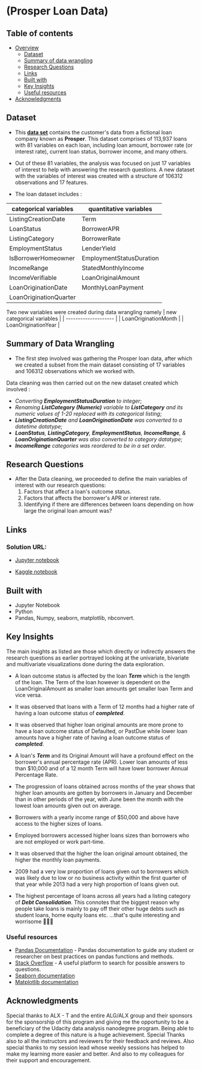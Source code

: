 # (Prosper Loan Data)

## Table of contents

- [Overview](#overview)
  - [Dataset](#dataset)
  - [Summary of data wrangling](#summary-of-data-wrangling)
  - [Research Questions](#research-questions)
  - [Links](#links)
  - [Built with](#built-with)
  - [Key Insights](#key-insights)
  - [Useful resources](#useful-resources)
- [Acknowledgments](#acknowledgments)

## Dataset

- This **[data set](https://s3.amazonaws.com/udacity-hosted-downloads/ud651/prosperLoanData.csv)** contains the customer's data from a fictional loan company known as **Prosper**. This dataset comprises of 113,937 loans with 81 variables on each loan, including loan amount, borrower rate (or interest rate), current loan status, borrower income, and many others.

- Out of these 81 variables, the analysis was focused on just 17 variables of interest to help with answering the research questions. A new dataset with the variables of interest was created with a structure of 106312 observations and 17 features. 

- The loan dataset includes :

| categorical variables | quantitative variables |
| --------------------- | ---------------------- |
| ListingCreationDate | Term |
| LoanStatus | BorrowerAPR |
| ListingCategory | BorrowerRate 
| EmploymentStatus | LenderYield |
| IsBorrowerHomeowner | EmploymentStatusDuration |
| IncomeRange | StatedMonthlyIncome |
| IncomeVerifiable | LoanOriginalAmount |
| LoanOriginationDate | MonthlyLoanPayment |
| LoanOriginationQuarter |

 Two new variables were created during data wrangling namely 
 | new categorical variables |
 | -------------------- |
 | LoanOriginationMonth |
 | LoanOriginationYear |


## Summary of Data Wrangling

- The first step involved was gathering the Prosper loan data, after which we created a subset from the main dataset consisting of 17 variables and 106312 observations which we worked with. 

Data cleaning was then carried out on the new dataset created which involved : 
- _Converting ***EmploymentStatusDuration*** to integer_; 
- _Renaming ***ListCategory (Numeric)*** variable to ***ListCategory*** and its numeric values of 1-20 replaced with its categorical listing_;
- _***ListingCreationDate*** and ***LoanOriginationDate*** was converted to a datetime datatype_; 
- _***LoanStatus***, ***ListingCategory***, ***EmploymentStatus***, ***IncomeRange***, & ***LoanOriginationQuarter*** was also converted to category datatype_;
- _***IncomeRange*** categories was reordered to be in a set order_.

## Research Questions

- After the Data cleaning, we proceeded to define the main variables of interest with our research questions:
  1. Factors that affect a loan's outcome status.
  2. Factors that affects the borrower's APR or interest rate.
  3. Identifying if there are differences between loans depending on how large the original loan amount was?

## Links

### Solution URL: 

- [Jupyter notebook](./Part_I_exploration_loan.ipynb)

- [Kaggle notebook](https://www.kaggle.com/code/henryokam/prosper-loan-exploratory-data-visualization/notebook)

## Built with

- Jupyter Notebook
- Python
- Pandas, Numpy, seaborn, matplotlib, nbconvert.

## Key Insights

The main insights as listed are those which directly or indirectly answers the research questions as earlier portrayed looking at the univariate, bivariate and multivariate visualizations done during the data exploration. 

- A loan outcome status is affected by the loan ***Term*** which is the length of the loan. The Term of the loan however is dependent on the LoanOriginalAmount as smaller loan amounts get smaller loan Term and vice versa. 

- It was observed that loans with a  Term of 12 months had a higher rate of having a loan outcome status of ***completed***. 

- It was observed that higher loan original amounts are more prone to have a loan outcome status of Defaulted, or PastDue while lower loan amounts have a higher rate of having a loan outcome status of ***completed***.

- A loan's ***Term*** and its Original Amount will have a profound effect on the borrower's annual percentage rate (APR). Lower loan amounts of less than $10,000 and of a 12 month Term will have lower borrower Annual Percentage Rate.

- The progression of loans obtained across months of the year shows that higher loan amounts are gotten by borrowers in January and December than in other periods of the year, with June been the month with the lowest loan amounts given out on average.

- Borrowers with a yearly income range of $50,000 and above have access to the higher sizes of loans.
 
- Employed borrowers accessed higher loans sizes than borrowers who are not employed or work part-time.

- It was observed that the higher the loan original amount obtained, the higher the monthly loan payments.

- 2009 had a very low proportion of loans given out to borrowers which was likely due to low or no business activity within the first quarter of that year while 2013 had a very high proportion of loans given out.

- The highest percentage of loans across all years had a listing category of ***Debt Consolidation***. This connotes that the biggest reason why people take loans is mainly to pay off their other huge debts such as student loans, home equity loans etc.
...that's quite interesting and worrisome 🤔🤔🤔


### Useful resources

- [Pandas Documentation](https://pandas.pydata.org/pandas-docs/stable/reference/frame.html) - Pandas documentation to guide any student or researcher on best practices on pandas functions and methods.
- [Stack Overflow](https://stackoverflow.com/questions/25646200/python-convert-timedelta-to-int-in-a-dataframe) - A useful platform  to search for possible answers to questions.
- [Seaborn documentation](https://seaborn.pydata.org/generated/seaborn.countplot.html)
- [Matplotlib documentation](https://matplotlib.org/stable/plot_types/index.html)

## Acknowledgments
Special thanks to ALX - T and the entire ALG/ALX group and their sponsors for the sponsorship of this program and giving me the opportunity to be a beneficiary of the Udacity data analysis nanodegree program. Being able to complete a degree of this nature is a huge achievement. Special Thanks also to all the instructors and reviewers for their feedback and reviews. Also special thanks to my session lead whose weekly sessions has helped to make my learning more easier and better. And also to my colleagues for their support and encouragement.
